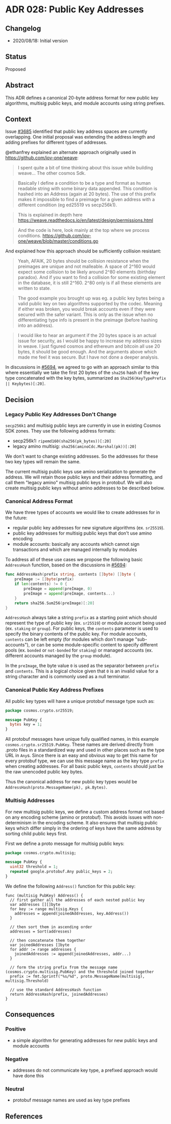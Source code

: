 # ADR 028: Public Key Addresses

## Changelog

- 2020/08/18: Initial version

## Status

Proposed

## Abstract

This ADR defines a canonical 20-byte address format for new public key algorithms, multisig public keys, and module
accounts using string prefixes.

## Context

Issue [\#3685](https://github.com/JaTochNietDan/cosmos-sdk/issues/3685) identified that public key
address spaces are currently overlapping. One initial proposal was extending the address length and
adding prefixes for different types of addresses. 

@ethanfrey explained an alternate approach originally used in https://github.com/iov-one/weave:

> I spent quite a bit of time thinking about this issue while building weave... The other cosmos Sdk.

> Basically I define a condition to be a type and format as human readable string with some binary data appended. This condition is hashed into an Address (again at 20 bytes). The use of this prefix makes it impossible to find a preimage for a given address with a different condition (eg ed25519 vs secp256k1).

> This is explained in depth here https://weave.readthedocs.io/en/latest/design/permissions.html

> And the code is here, look mainly at the top where we process conditions. https://github.com/iov-one/weave/blob/master/conditions.go

And explained how this approach should be sufficiently collision resistant:
> Yeah, AFAIK, 20 bytes should be collision resistance when the preimages are unique and not malleable. A space of 2^160 would expect some collision to be likely around 2^80 elements (birthday paradox). And if you want to find a collision for some existing element in the database, it is still 2^160. 2^80 only is if all these elements are written to state.

> The good example you brought up was eg. a public key bytes being a valid public key on two algorithms supported by the codec. Meaning if either was broken, you would break accounts even if they were secured with the safer variant. This is only as the issue when no differentiating type info is present in the preimage (before hashing into an address).

> I would like to hear an argument if the 20 bytes space is an actual issue for security, as I would be happy to increase my address sizes in weave. I just figured cosmos and ethereum and bitcoin all use 20 bytes, it should be good enough. And the arguments above which made me feel it was secure. But I have not done a deeper analysis.

In discussions in [\#5694](https://github.com/JaTochNietDan/cosmos-sdk/issues/5694), we agreed to go with an
approach similar to this where essentially we take the first 20 bytes of the `sha256` hash of
the key type concatenated with the key bytes, summarized as `Sha256(KeyTypePrefix || Keybytes)[:20]`.

## Decision

### Legacy Public Key Addresses Don't Change

`secp256k1` and multisig public keys are currently in use in existing Cosmos SDK zones. They use the following
address formats:

- secp256k1: `ripemd160(sha256(pk_bytes))[:20]`
- legacy amino multisig: `sha256(aminoCdc.Marshal(pk))[:20]`

We don't want to change existing addresses. So the addresses for these two key types will remain the same.

The current multisig public keys use amino serialization to generate the address. We will retain
those public keys and their address formatting, and call them "legacy amino" multisig public keys
in protobuf. We will also create multisig public keys without amino addresses to be described below.


### Canonical Address Format

We have three types of accounts we would like to create addresses for in the future:
- regular public key addresses for new signature algorithms (ex. `sr25519`).
- public key addresses for multisig public keys that don't use amino encoding
- module accounts: basically any accounts which cannot sign transactions and
which are managed internally by modules

To address all of these use cases we propose the following basic `AddressHash` function,
based on the discussions in [\#5694](https://github.com/JaTochNietDan/cosmos-sdk/issues/5694):

```go
func AddressHash(prefix string, contents []byte) []byte {
	preImage := []byte(prefix)
	if len(contents) != 0 {
		preImage = append(preImage, 0)
		preImage = append(preImage, contents...)
	}
	return sha256.Sum256(preImage)[:20]
}
```

`AddressHash` always take a string `prefix` as a starting point which should represent the
type of public key (ex. `sr25519`) or module account being used (ex. `staking` or `group`).
For public keys, the `contents` parameter is used to specify the binary contents of the public
key. For module accounts, `contents` can be left empty (for modules which don't manage "sub-accounts"),
or can be some module-specific content to specify different pools (ex. `bonded` or `not-bonded` for `staking`)
or managed accounts (ex. different accounts managed by the `group` module).

In the `preImage`, the byte value `0` is used as the separator between `prefix` and `contents`. This is a logical
choice given that `0` is an invalid value for a string character and is commonly used as a null terminator.

### Canonical Public Key Address Prefixes

All public key types will have a unique protobuf message type such as:

```proto
package cosmos.crypto.sr25519;

message PubKey {
  bytes key = 1;
}
```
 
All protobuf messages have unique fully qualified names, in this example `cosmos.crypto.sr25519.PubKey`.
These names are derived directly from .proto files in a standardized way and used
in other places such as the type URL in `Any`s. Since there is an easy and obvious
way to get this name for every protobuf type, we can use this message name as the
key type `prefix` when creating addresses. For all basic public keys, `contents`
should just be the raw unencoded public key bytes.

Thus the canonical address for new public key types would be `AddressHash(proto.MessageName(pk), pk.Bytes)`.

### Multisig Addresses

For new multisig public keys, we define a custom address format not based on any encoding scheme
(amino or protobuf). This avoids issues with non-determinism in the encoding scheme. It also
ensures that multisig public keys which differ simply in the ordering of keys have the same
address by sorting child public keys first.

First we define a proto message for multisig public keys:
```proto
package cosmos.crypto.multisig;

message PubKey {
  uint32 threshold = 1;
  repeated google.protobuf.Any public_keys = 2;
}
```

We define the following `Address()` function for this public key:

```
func (multisig PubKey) Address() {
  // first gather all the addresses of each nested public key
  var addresses [][]byte
  for key := range multisig.Keys {
    addresses = append(joinedAddresses, key.Address())
  }

  // then sort them in ascending order
  addresses = Sort(addresses)

  // then concatenate them together
  var joinedAddresses []byte
  for addr := range addresses {
    joinedAddresses := append(joinedAddresses, addr...)
  }

  // form the string prefix from the message name (cosmos.crypto.multisig.PubKey) and the threshold joined together
  prefix := fmt.Sprintf("%s/%d", proto.MessageName(multisig), multisig.Threshold)

  // use the standard AddressHash function
  return AddressHash(prefix, joinedAddresses)
}
``` 

## Consequences

### Positive
- a simple algorithm for generating addresses for new public keys and module accounts

### Negative
- addresses do not communicate key type, a prefixed approach would have done this

### Neutral
- protobuf message names are used as key type prefixes

## References

